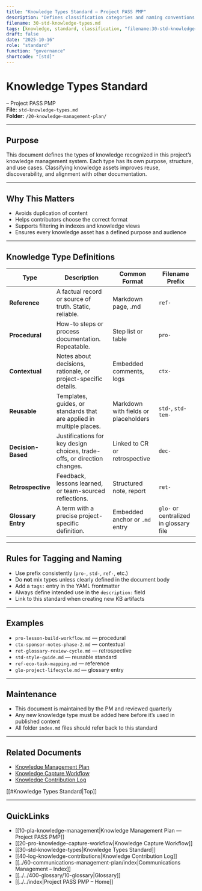 ```yaml
---
title: "Knowledge Types Standard — Project PASS PMP"
description: "Defines classification categories and naming conventions for all knowledge assets within Project PASS PMP."
filename: 30-std-knowledge-types.md
tags: [knowledge, standard, classification, "filename:30-std-knowledge-types.md"]
draft: false
date: "2025-10-16"
role: "standard"
function: "governance"
shortcode: "[std]"
---
```


# Knowledge Types Standard
– Project PASS PMP  
**File:** `std-knowledge-types.md`  
**Folder:** `/20-knowledge-management-plan/`

---

## Purpose

This document defines the types of knowledge recognized in this project’s knowledge management system. Each type has its own purpose, structure, and use cases. Classifying knowledge assets improves reuse, discoverability, and alignment with other documentation.

---

## Why This Matters

- Avoids duplication of content  
- Helps contributors choose the correct format  
- Supports filtering in indexes and knowledge views  
- Ensures every knowledge asset has a defined purpose and audience

---

## Knowledge Type Definitions

| Type | Description | Common Format | Filename Prefix |
|------|-------------|----------------|------------------|
| **Reference** | A factual record or source of truth. Static, reliable. | Markdown page, .md | `ref-` |
| **Procedural** | How-to steps or process documentation. Repeatable. | Step list or table | `pro-` |
| **Contextual** | Notes about decisions, rationale, or project-specific details. | Embedded comments, logs | `ctx-` |
| **Reusable** | Templates, guides, or standards that are applied in multiple places. | Markdown with fields or placeholders | `std-`, `std-tem-` |
| **Decision-Based** | Justifications for key design choices, trade-offs, or direction changes. | Linked to CR or retrospective | `dec-` |
| **Retrospective** | Feedback, lessons learned, or team-sourced reflections. | Structured note, report | `ret-` |
| **Glossary Entry** | A term with a precise project-specific definition. | Embedded anchor or `.md` entry | `glo-` or centralized in glossary file |

---

## Rules for Tagging and Naming

- Use prefix consistently (`pro-`, `std-`, `ref-`, etc.)  
- Do **not** mix types unless clearly defined in the document body  
- Add a `tags:` entry in the YAML frontmatter  
- Always define intended use in the `description:` field  
- Link to this standard when creating new KB artifacts

---

## Examples

- `pro-lesson-build-workflow.md` — procedural  
- `ctx-sponsor-notes-phase-2.md` — contextual  
- `ret-glossary-review-cycle.md` — retrospective  
- `std-style-guide.md` — reusable standard  
- `ref-eco-task-mapping.md` — reference  
- `glo-project-lifecycle.md` — glossary entry

---

## Maintenance

- This document is maintained by the PM and reviewed quarterly  
- Any new knowledge type must be added here before it’s used in published content  
- All folder `index.md` files should refer back to this standard

---

## Related Documents

- [Knowledge Management Plan](pla-knowledge-management.md)  
- [Knowledge Capture Workflow](pro-knowledge-capture-workflow.md)  
- [Knowledge Contribution Log](log-knowledge-contributions.md)

[[#Knowledge Types Standard|Top]]

---

## QuickLinks
- [[10-pla-knowledge-management|Knowledge Management Plan — Project PASS PMP]]
- [[20-pro-knowledge-capture-workflow|Knowledge Capture Workflow]]
- [[30-std-knowledge-types|Knowledge Types Standard]]
- [[40-log-knowledge-contributions|Knowledge Contribution Log]]
- [[../60-communications-management-plan/index|Communications Management – Index]]
- [[../../400-glossary/10-glossary|Glossary]]
- [[../../index|Project PASS PMP – Home]]
